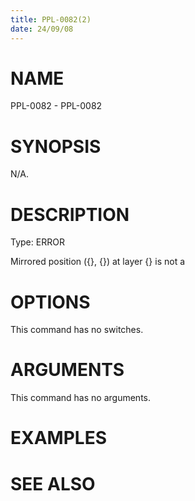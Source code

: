 ```yaml
---
title: PPL-0082(2)
date: 24/09/08
---
```


# NAME

PPL-0082 - PPL-0082

# SYNOPSIS

N/A.

# DESCRIPTION

Type: ERROR

Mirrored position ({}, {}) at layer {} is not a

# OPTIONS

This command has no switches.

# ARGUMENTS

This command has no arguments.

# EXAMPLES

# SEE ALSO

